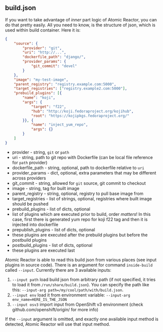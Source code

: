 ## build.json

If you want to take advantage of _inner_ part logic of Atomic Reactor, you can do that pretty easily. All you need to know, is the structure of json, which is used within build container. Here it is:

```json
{
    "source": {
        "provider": "git",
        "uri": "http://...",
        "dockerfile_path": "django/",
        "provider_params": {
            "git_commit": "devel"
        }
    },
    "image": "my-test-image",
    "parent_registry": "registry.example.com:5000",
    "target_registries": ["registry.example2.com:5000"],
    "prebuild_plugins": [{
        "name": "koji",
        "args": {
            "target": "f22",
            "hub": "http://koji.fedoraproject.org/kojihub",
            "root": "https://kojipkgs.fedoraproject.org/"
        }}, {
            "name": "inject_yum_repo",
            "args": {}
        }
    ]
}
```

 * provider - string, `git` or `path`
 * uri - string, path to git repo with Dockerfile (can be local file reference for `path` provider)
 * dockerfile_path - string, optional, path to dockerfile relative to `uri`
 * provider_params - dict, optional, extra parameters that may be different across providers
  * git_commit - string, allowed for `git` source, git commit to checkout
 * image - string, tag for built image
 * parent_registry - string, optional, registry to pull base image from
 * target_registries - list of strings, optional, registries where built image should be pushed
 * prebuild_plugins - list of dicts, optional
  * list of plugins which are executed prior to build, order _matters_! In this case, first there is generated yum repo for koji f22 tag and then it is injected into dockerfile
 * prepublish_plugins - list of dicts, optional
  * these plugins are executed after the prebuild plugins but before the postbuild plugins
 * postbuild_plugins - list of dicts, optional
  * these plugins are executed last

Atomic Reactor is able to read this build json from various places (see input plugins in source code). There is an argument for command `inside-build` called `--input`. Currently there are 3 available inputs:

 1. `--input path` load build json from arbitrary path (if not specified, it tries to load it from `/run/share/build.json`). You can specify the path like this: `--input-arg path=/my/cool/path/with/build.json`.
 2. `--input env` load it from environment variable: `--input-arg env_name=HERE_IS_THE_JSON`
 3. `--input osv3` import input from OpenShift v3 environment (check github.com/openshift/origin/ for more info)

If the `--input` argument is omitted, and exactly one available input method is detected, Atomic Reactor will use that input method.
